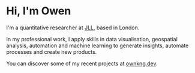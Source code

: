 # Hi, I'm Owen

I'm a quantitative researcher at [JLL](https://www.jll.com), based in London. 

In my professional work, I apply skills in data visualisation, geospatial analysis, automation and machine learning to generate insights, automate processes and create new products.

You can discover some of my recent projects at [ownkng.dev](ownkng.dev).
